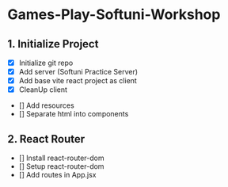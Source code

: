 # Games-Play-Softuni-Workshop

## 1. Initialize Project
- [x] Initialize git repo
- [x] Add server (Softuni Practice Server)
- [x] Add base vite react project as client
- [x] CleanUp client
- [] Add resources
- [] Separate html into components

 ## 2. React Router
- [] Install react-router-dom
- [] Setup react-router-dom
- [] Add routes in App.jsx
